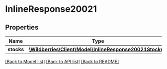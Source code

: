 # InlineResponse20021

## Properties
Name | Type | Description | Notes
------------ | ------------- | ------------- | -------------
**stocks** | [**\Wildberries\Client\Model\InlineResponse20021Stocks[]**](InlineResponse20021Stocks.md) |  | [optional] 

[[Back to Model list]](../../README.md#documentation-for-models) [[Back to API list]](../../README.md#documentation-for-api-endpoints) [[Back to README]](../../README.md)

